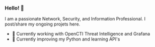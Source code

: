### Hello! 👋 
I am a passionate Network, Security, and Information Professional. I post/share my ongoing projets here.

- 🔭 Currently working with OpenCTI Threat Intelligence and Grafana
- 🌱 Currently improving my Python and learning API's
<!--
**JustinMiles/JustinMiles** is a ✨ _special_ ✨ repository because its `README.md` (this file) appears on your GitHub profile.

Here are some ideas to get you started: 


- 🔭 I’m currently working on ...
- 🌱 I’m currently learning ...
- 👯 I’m looking to collaborate on ...
- 🤔 I’m looking for help with ...
- 💬 Ask me about ...  
- 📫 How to reach me: ...
- 😄 Pronouns: ...
- ⚡ Fun fact: ...
-->  





   
     
   
     

